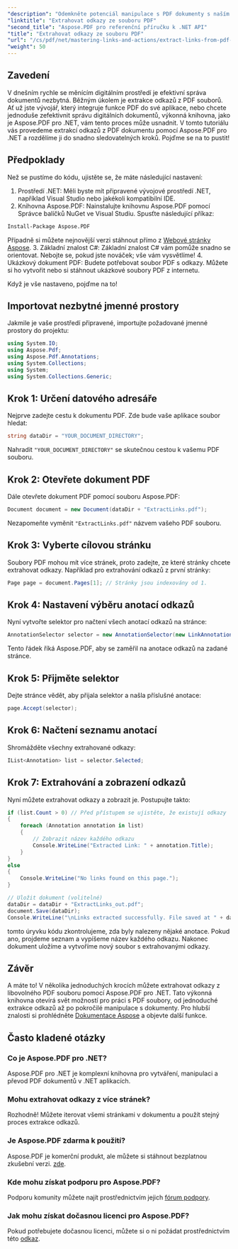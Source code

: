 ```yaml
---
"description": "Odemkněte potenciál manipulace s PDF dokumenty s naším komplexním průvodcem extrakcí odkazů pomocí Aspose.PDF pro .NET. Tento tutoriál poskytuje podrobné pokyny krok za krokem."
"linktitle": "Extrahovat odkazy ze souboru PDF"
"second_title": "Aspose.PDF pro referenční příručku k .NET API"
"title": "Extrahovat odkazy ze souboru PDF"
"url": "/cs/pdf/net/mastering-links-and-actions/extract-links-from-pdf-file/"
"weight": 50
---
```


## Zavedení

V dnešním rychle se měnícím digitálním prostředí je efektivní správa dokumentů nezbytná. Běžným úkolem je extrakce odkazů z PDF souborů. Ať už jste vývojář, který integruje funkce PDF do své aplikace, nebo chcete jednoduše zefektivnit správu digitálních dokumentů, výkonná knihovna, jako je Aspose.PDF pro .NET, vám tento proces může usnadnit. V tomto tutoriálu vás provedeme extrakcí odkazů z PDF dokumentu pomocí Aspose.PDF pro .NET a rozdělíme ji do snadno sledovatelných kroků. Pojďme se na to pustit!

## Předpoklady

Než se pustíme do kódu, ujistěte se, že máte následující nastavení:

1. Prostředí .NET: Měli byste mít připravené vývojové prostředí .NET, například Visual Studio nebo jakékoli kompatibilní IDE.
2. Knihovna Aspose.PDF: Nainstalujte knihovnu Aspose.PDF pomocí Správce balíčků NuGet ve Visual Studiu. Spusťte následující příkaz:
```bash
Install-Package Aspose.PDF
```
Případně si můžete nejnovější verzi stáhnout přímo z [Webové stránky Aspose](https://releases.aspose.com/pdf/net/).
3. Základní znalost C#: Základní znalost C# vám pomůže snadno se orientovat. Nebojte se, pokud jste nováček; vše vám vysvětlíme!
4. Ukázkový dokument PDF: Budete potřebovat soubor PDF s odkazy. Můžete si ho vytvořit nebo si stáhnout ukázkové soubory PDF z internetu.

Když je vše nastaveno, pojďme na to!

## Importovat nezbytné jmenné prostory

Jakmile je vaše prostředí připravené, importujte požadované jmenné prostory do projektu:

```csharp
using System.IO;
using Aspose.Pdf;
using Aspose.Pdf.Annotations;
using System.Collections;
using System;
using System.Collections.Generic;
```

## Krok 1: Určení datového adresáře

Nejprve zadejte cestu k dokumentu PDF. Zde bude vaše aplikace soubor hledat:

```csharp
string dataDir = "YOUR_DOCUMENT_DIRECTORY";
```

Nahradit `"YOUR_DOCUMENT_DIRECTORY"` se skutečnou cestou k vašemu PDF souboru.

## Krok 2: Otevřete dokument PDF

Dále otevřete dokument PDF pomocí souboru Aspose.PDF:

```csharp
Document document = new Document(dataDir + "ExtractLinks.pdf");
```

Nezapomeňte vyměnit `"ExtractLinks.pdf"` názvem vašeho PDF souboru.

## Krok 3: Vyberte cílovou stránku

Soubory PDF mohou mít více stránek, proto zadejte, ze které stránky chcete extrahovat odkazy. Například pro extrahování odkazů z první stránky:

```csharp
Page page = document.Pages[1]; // Stránky jsou indexovány od 1.
```

## Krok 4: Nastavení výběru anotací odkazů

Nyní vytvořte selektor pro načtení všech anotací odkazů na stránce:

```csharp
AnnotationSelector selector = new AnnotationSelector(new LinkAnnotation(page, Aspose.Pdf.Rectangle.Trivial));
```

Tento řádek říká Aspose.PDF, aby se zaměřil na anotace odkazů na zadané stránce.

## Krok 5: Přijměte selektor

Dejte stránce vědět, aby přijala selektor a našla příslušné anotace:

```csharp
page.Accept(selector);
```

## Krok 6: Načtení seznamu anotací

Shromážděte všechny extrahované odkazy:

```csharp
IList<Annotation> list = selector.Selected;
```

## Krok 7: Extrahování a zobrazení odkazů

Nyní můžete extrahovat odkazy a zobrazit je. Postupujte takto:

```csharp
if (list.Count > 0) // Před přístupem se ujistěte, že existují odkazy
{
    foreach (Annotation annotation in list)
    {
        // Zobrazit název každého odkazu
        Console.WriteLine("Extracted Link: " + annotation.Title);
    }
}
else
{
    Console.WriteLine("No links found on this page.");
}

// Uložit dokument (volitelné)
dataDir = dataDir + "ExtractLinks_out.pdf";
document.Save(dataDir);
Console.WriteLine("\nLinks extracted successfully. File saved at " + dataDir);
```

tomto úryvku kódu zkontrolujeme, zda byly nalezeny nějaké anotace. Pokud ano, projdeme seznam a vypíšeme název každého odkazu. Nakonec dokument uložíme a vytvoříme nový soubor s extrahovanými odkazy.

## Závěr

A máte to! V několika jednoduchých krocích můžete extrahovat odkazy z libovolného PDF souboru pomocí Aspose.PDF pro .NET. Tato výkonná knihovna otevírá svět možností pro práci s PDF soubory, od jednoduché extrakce odkazů až po pokročilé manipulace s dokumenty. Pro hlubší znalosti si prohlédněte [Dokumentace Aspose](https://reference.aspose.com/pdf/net/) a objevte další funkce.

## Často kladené otázky

### Co je Aspose.PDF pro .NET?
Aspose.PDF pro .NET je komplexní knihovna pro vytváření, manipulaci a převod PDF dokumentů v .NET aplikacích.

### Mohu extrahovat odkazy z více stránek?
Rozhodně! Můžete iterovat všemi stránkami v dokumentu a použít stejný proces extrakce odkazů.

### Je Aspose.PDF zdarma k použití?
Aspose.PDF je komerční produkt, ale můžete si stáhnout bezplatnou zkušební verzi. [zde](https://releases.aspose.com/).

### Kde mohu získat podporu pro Aspose.PDF?
Podporu komunity můžete najít prostřednictvím jejich [fórum podpory](https://forum.aspose.com/c/pdf/10).

### Jak mohu získat dočasnou licenci pro Aspose.PDF?
Pokud potřebujete dočasnou licenci, můžete si o ni požádat prostřednictvím této [odkaz](https://purchase.aspose.com/temporary-license/).